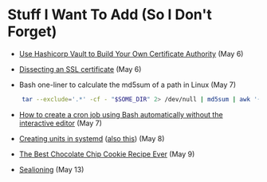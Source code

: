 # Stuff I Want To Add (So I Don't Forget)

* [Use Hashicorp Vault to Build Your Own Certificate Authority](https://learn.hashicorp.com/vault/secrets-management/sm-pki-engine) (May 6)

* [Dissecting an SSL certificate](https://jvns.ca/blog/2017/01/31/whats-tls/) (May 6)

* Bash one-liner to calculate the md5sum of a path in Linux (May 7)
```bash
    tar --exclude='.*' -cf - "$SOME_DIR" 2> /dev/null | md5sum | awk '{print $1}'
```

* [How to create a cron job using Bash automatically without the interactive editor](https://stackoverflow.com/questions/878600/how-to-create-a-cron-job-using-bash-automatically-without-the-interactive-editor) (May 7)

* [Creating units in systemd](https://www.freedesktop.org/software/systemd/man/systemd.unit.html) ([also this](https://medium.com/@benmorel/creating-a-linux-service-with-systemd-611b5c8b91d6)) (May 8)

* [The Best Chocolate Chip Cookie Recipe Ever](https://joyfoodsunshine.com/the-most-amazing-chocolate-chip-cookies/) (May 9)

* [Sealioning](https://www.urbandictionary.com/define.php?term=Sealioning) (May 13)
